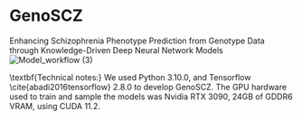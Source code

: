 # GenoSCZ
Enhancing Schizophrenia Phenotype Prediction from Genotype Data through Knowledge-Driven Deep Neural Network Models
![Model_workflow (3)](https://github.com/larngroup/GenoSCZ/assets/47637079/fb88cd59-5ad1-4c26-a008-cd65a305a9fd)


\textbf{Technical notes:}
 We used Python 3.10.0, and Tensorflow \cite{abadi2016tensorflow} 2.8.0 to develop GenoSCZ. The GPU hardware used to train and sample the models was Nvidia RTX 3090, 24GB of GDDR6 VRAM, using CUDA 11.2.
